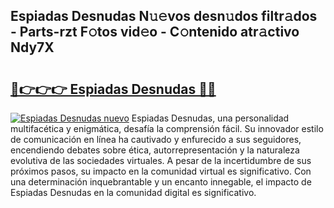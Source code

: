 ## Espiadas Desnudas N𝚞𝚎vos desn𝚞dos filtr𝚊dos - Parts-rzt F𝚘tos vid𝚎o - C𝚘ntenido atr𝚊ctivo Ndy7X

# <h2><a href="http://mbdbzjp.tromn.icu/?c=Espiadas+Desnudas">🔗👉👉👉 Espiadas Desnudas 🔗🔗</a></h2>

[![Espiadas Desnudas nuevo](https://i.imgur.com/pEAQMta.gif)](http://mbdbzjp.tromn.icu/?c=Espiadas+Desnudas)
Espiadas Desnudas, una personalidad multifacética y enigmática, desafía la comprensión fácil. Su innovador estilo de comunicación en línea ha cautivado y enfurecido a sus seguidores, encendiendo debates sobre ética, autorrepresentación y la naturaleza evolutiva de las sociedades virtuales. A pesar de la incertidumbre de sus próximos pasos, su impacto en la comunidad virtual es significativo. Con una determinación inquebrantable y un encanto innegable, el impacto de Espiadas Desnudas en la comunidad digital es significativo.
